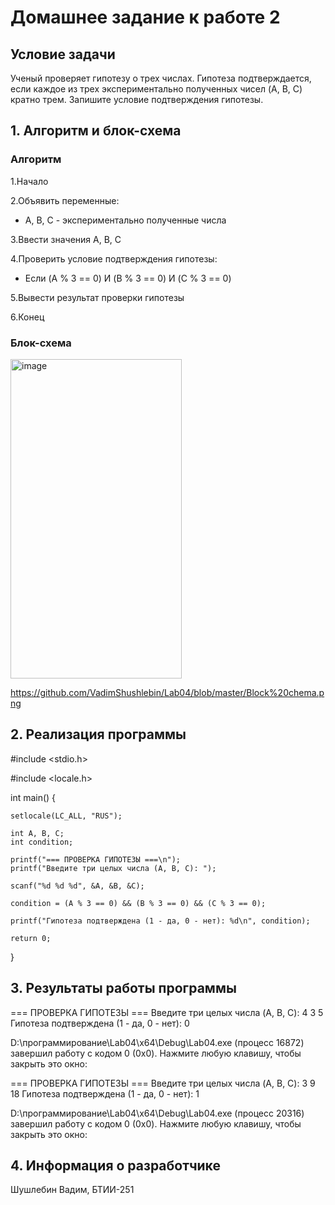 # Домашнее задание к работе 2

## Условие задачи

Ученый проверяет гипотезу о трех числах. Гипотеза подтверждается, если каждое из трех экспериментально полученных чисел (A, B, C) кратно трем. Запишите условие подтверждения гипотезы.

## 1. Алгоритм и блок-схема
### Алгоритм
1.Начало

2.Объявить переменные:

- A, B, C - экспериментально полученные числа

3.Ввести значения A, B, C

4.Проверить условие подтверждения гипотезы:

- Если (A % 3 == 0) И (B % 3 == 0) И (C % 3 == 0)

5.Вывести результат проверки гипотезы

6.Конец

### Блок-схема

<img width="274" height="511" alt="image" src="https://github.com/user-attachments/assets/fd6c16a6-48ac-49d7-a6e7-77202d59b292" />

https://github.com/VadimShushlebin/Lab04/blob/master/Block%20chema.png

## 2. Реализация программы

﻿#include <stdio.h>

#include <locale.h>

int main()
{
    
    setlocale(LC_ALL, "RUS");
    
    int A, B, C;
    int condition;

    printf("=== ПРОВЕРКА ГИПОТЕЗЫ ===\n");
    printf("Введите три целых числа (A, B, C): ");

    scanf("%d %d %d", &A, &B, &C);

    condition = (A % 3 == 0) && (B % 3 == 0) && (C % 3 == 0);

    printf("Гипотеза подтверждена (1 - да, 0 - нет): %d\n", condition);

    return 0;
}

## 3. Результаты работы программы

=== ПРОВЕРКА ГИПОТЕЗЫ ===
Введите три целых числа (A, B, C): 4 3 5
Гипотеза подтверждена (1 - да, 0 - нет): 0

D:\программирование\Lab04\x64\Debug\Lab04.exe (процесс 16872) завершил работу с кодом 0 (0x0).
Нажмите любую клавишу, чтобы закрыть это окно:

=== ПРОВЕРКА ГИПОТЕЗЫ ===
Введите три целых числа (A, B, C): 3 9 18
Гипотеза подтверждена (1 - да, 0 - нет): 1

D:\программирование\Lab04\x64\Debug\Lab04.exe (процесс 20316) завершил работу с кодом 0 (0x0).
Нажмите любую клавишу, чтобы закрыть это окно:

## 4. Информация о разработчике

Шушлебин Вадим, БТИИ-251


